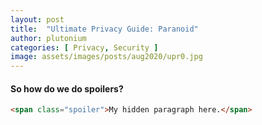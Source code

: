 ```yaml
---
layout: post
title:  "Ultimate Privacy Guide: Paranoid"
author: plutonium
categories: [ Privacy, Security ]
image: assets/images/posts/aug2020/upr0.jpg
---
```





#### So how do we do spoilers?

```html
<span class="spoiler">My hidden paragraph here.</span>
```
